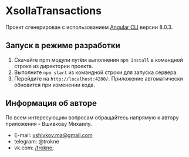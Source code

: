 # XsollaTransactions

Проект сгенерирован с использованием [Angular CLI](https://github.com/angular/angular-cli) версии 8.0.3.

## Запуск в режиме разработки

1. Скачайте npm модули путём выполнения `npm install` в командной строке из директории проекта. 
2. Выполните `npm start` из командной строки для запуска сервера. 
3. Перейдите на `http://localhost:4200/`. Приложение автоматически обновится при изменении кода.

## Информация об авторе
По всем интересующим вопросам обращайтесь напрямую к автору приложения - Вшивкову Михаилу.
* E-mail: vshivkov.ma@gmail.com
* telegram: @trokne
* vk.com: [/trokne](https://vk.com/trokne);
